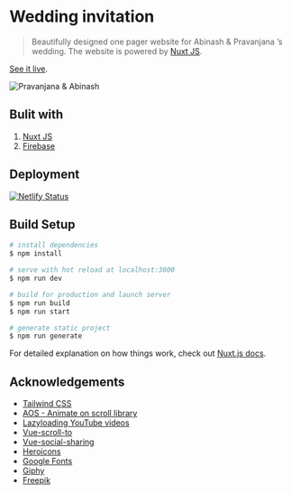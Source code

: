 # Wedding invitation

> Beautifully designed one pager website for Abinash & Pravanjana ’s wedding. The website is powered by [Nuxt JS](https://nuxtjs.org/).

[See it live](https://pravanjana-abinash.netlify.app/).

![Pravanjana & Abinash](https://pravanjana-abinash.netlify.app/og-image.jpg 'Pravanjana & Abinash')

## Bulit with

1. [Nuxt JS](https://nuxtjs.org/)
2. [Firebase](https://firebase.google.com/)

## Deployment

[![Netlify Status](https://api.netlify.com/api/v1/badges/37d3e5e6-197f-4639-bbeb-1735cd9af260/deploy-status)](https://app.netlify.com/sites/pravanjana-abinash/deploys)

## Build Setup

```bash
# install dependencies
$ npm install

# serve with hot reload at localhost:3000
$ npm run dev

# build for production and launch server
$ npm run build
$ npm run start

# generate static project
$ npm run generate
```

For detailed explanation on how things work, check out [Nuxt.js docs](https://nuxtjs.org).

## Acknowledgements

- [Tailwind CSS](https://tailwindcss.com/)
- [AOS - Animate on scroll library](https://github.com/michalsnik/aos)
- [Lazyloading YouTube videos](https://github.com/andrewvasilchuk/vue-lazy-youtube-video)
- [Vue-scroll-to](https://github.com/rigor789/vue-scrollto)
- [Vue-social-sharing](https://github.com/nicolasbeauvais/vue-social-sharing)
- [Heroicons](https://heroicons.dev/)
- [Google Fonts](https://fonts.google.com/)
- [Giphy](https://giphy.com)
- [Freepik](https://www.freepik.com/)
